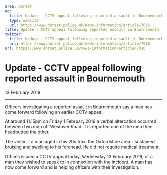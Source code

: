 ```yaml
area: Dorset
og:
  title: Update - CCTV appeal following reported assault in Bournemouth
  type: website
  url: https://www.dorset.police.uk/news-information/article/7016
title: Update - CCTV appeal following reported assault in Bournemouth |
twitter:
  title: Update - CCTV appeal following reported assault in Bournemouth
  url: https://www.dorset.police.uk/news-information/article/7016
url: https://www.dorset.police.uk/news-information/article/7016
```

# Update - CCTV appeal following reported assault in Bournemouth

13 February 2019

* * *

Officers investigating a reported assault in Bournemouth say a man has come forward following an earlier CCTV appeal.

At around 11.15pm on Friday 1 February 2019 a verbal altercation occurred between two men off Westover Road. It is reported one of the men then headbutted the other.

The victim - a man aged in his 20s from the Oxfordshire area - sustained bruising and swelling to his forehead. He did not require medical treatment.

Offices issued a CCTV appeal today, Wednesday 13 February 2019, of a man they wished to speak to in connection with the incident. A man has now come forward and is helping officers with their investigation.
